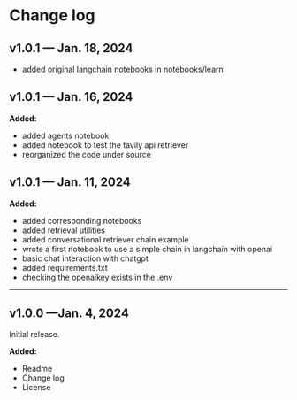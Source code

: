 # Change log
## v1.0.1 — Jan. 18, 2024
- added original langchain notebooks in notebooks/learn


## v1.0.1 — Jan. 16, 2024

**Added:**
- added agents notebook
- added notebook to test the tavily api retriever
- reorganized the code under source

## v1.0.1 — Jan. 11, 2024

**Added:**
- added corresponding notebooks
- added retrieval utilities
- added conversational retriever chain example
- wrote a first notebook to use a simple chain in langchain with openai
- basic chat interaction with chatgpt
- added requirements.txt
- checking the openaikey exists in the .env
---

## v1.0.0 —Jan. 4, 2024

Initial release.

**Added:**
- Readme
- Change log
- License


